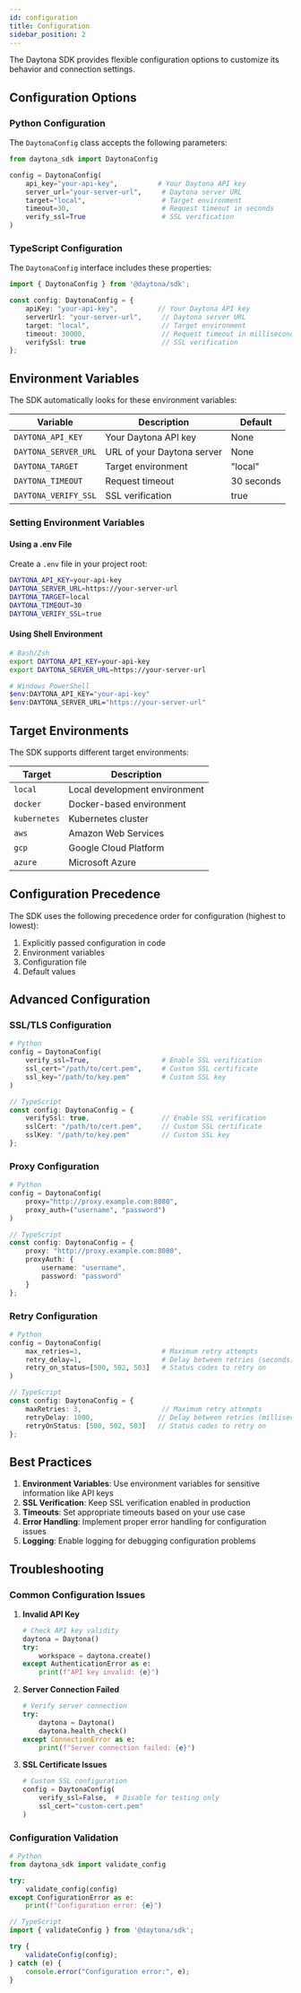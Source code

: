 ```yaml
---
id: configuration
title: Configuration
sidebar_position: 2
---
```


The Daytona SDK provides flexible configuration options to customize its behavior and connection settings.

## Configuration Options

### Python Configuration

The `DaytonaConfig` class accepts the following parameters:

```python
from daytona_sdk import DaytonaConfig

config = DaytonaConfig(
    api_key="your-api-key",          # Your Daytona API key
    server_url="your-server-url",     # Daytona server URL
    target="local",                   # Target environment
    timeout=30,                       # Request timeout in seconds
    verify_ssl=True                   # SSL verification
)
```

### TypeScript Configuration

The `DaytonaConfig` interface includes these properties:

```typescript
import { DaytonaConfig } from '@daytona/sdk';

const config: DaytonaConfig = {
    apiKey: "your-api-key",          // Your Daytona API key
    serverUrl: "your-server-url",     // Daytona server URL
    target: "local",                  // Target environment
    timeout: 30000,                   // Request timeout in milliseconds
    verifySsl: true                   // SSL verification
};
```

## Environment Variables

The SDK automatically looks for these environment variables:

| Variable | Description | Default |
|----------|-------------|---------|
| `DAYTONA_API_KEY` | Your Daytona API key | None |
| `DAYTONA_SERVER_URL` | URL of your Daytona server | None |
| `DAYTONA_TARGET` | Target environment | "local" |
| `DAYTONA_TIMEOUT` | Request timeout | 30 seconds |
| `DAYTONA_VERIFY_SSL` | SSL verification | true |

### Setting Environment Variables

#### Using a .env File

Create a `.env` file in your project root:

```bash
DAYTONA_API_KEY=your-api-key
DAYTONA_SERVER_URL=https://your-server-url
DAYTONA_TARGET=local
DAYTONA_TIMEOUT=30
DAYTONA_VERIFY_SSL=true
```

#### Using Shell Environment

```bash
# Bash/Zsh
export DAYTONA_API_KEY=your-api-key
export DAYTONA_SERVER_URL=https://your-server-url

# Windows PowerShell
$env:DAYTONA_API_KEY="your-api-key"
$env:DAYTONA_SERVER_URL="https://your-server-url"
```

## Target Environments

The SDK supports different target environments:

| Target | Description |
|--------|-------------|
| `local` | Local development environment |
| `docker` | Docker-based environment |
| `kubernetes` | Kubernetes cluster |
| `aws` | Amazon Web Services |
| `gcp` | Google Cloud Platform |
| `azure` | Microsoft Azure |

## Configuration Precedence

The SDK uses the following precedence order for configuration (highest to lowest):

1. Explicitly passed configuration in code
2. Environment variables
3. Configuration file
4. Default values

## Advanced Configuration

### SSL/TLS Configuration

```python
# Python
config = DaytonaConfig(
    verify_ssl=True,                  # Enable SSL verification
    ssl_cert="/path/to/cert.pem",     # Custom SSL certificate
    ssl_key="/path/to/key.pem"        # Custom SSL key
)
```

```typescript
// TypeScript
const config: DaytonaConfig = {
    verifySsl: true,                  // Enable SSL verification
    sslCert: "/path/to/cert.pem",     // Custom SSL certificate
    sslKey: "/path/to/key.pem"        // Custom SSL key
};
```

### Proxy Configuration

```python
# Python
config = DaytonaConfig(
    proxy="http://proxy.example.com:8080",
    proxy_auth=("username", "password")
)
```

```typescript
// TypeScript
const config: DaytonaConfig = {
    proxy: "http://proxy.example.com:8080",
    proxyAuth: {
        username: "username",
        password: "password"
    }
};
```

### Retry Configuration

```python
# Python
config = DaytonaConfig(
    max_retries=3,                    # Maximum retry attempts
    retry_delay=1,                    # Delay between retries (seconds)
    retry_on_status=[500, 502, 503]   # Status codes to retry on
)
```

```typescript
// TypeScript
const config: DaytonaConfig = {
    maxRetries: 3,                    // Maximum retry attempts
    retryDelay: 1000,                // Delay between retries (milliseconds)
    retryOnStatus: [500, 502, 503]   // Status codes to retry on
};
```

## Best Practices

1. **Environment Variables**: Use environment variables for sensitive information like API keys
2. **SSL Verification**: Keep SSL verification enabled in production
3. **Timeouts**: Set appropriate timeouts based on your use case
4. **Error Handling**: Implement proper error handling for configuration issues
5. **Logging**: Enable logging for debugging configuration problems

## Troubleshooting

### Common Configuration Issues

1. **Invalid API Key**
   ```python
   # Check API key validity
   daytona = Daytona()
   try:
       workspace = daytona.create()
   except AuthenticationError as e:
       print(f"API key invalid: {e}")
   ```

2. **Server Connection Failed**
   ```python
   # Verify server connection
   try:
       daytona = Daytona()
       daytona.health_check()
   except ConnectionError as e:
       print(f"Server connection failed: {e}")
   ```

3. **SSL Certificate Issues**
   ```python
   # Custom SSL configuration
   config = DaytonaConfig(
       verify_ssl=False,  # Disable for testing only
       ssl_cert="custom-cert.pem"
   )
   ```

### Configuration Validation

```python
# Python
from daytona_sdk import validate_config

try:
    validate_config(config)
except ConfigurationError as e:
    print(f"Configuration error: {e}")
```

```typescript
// TypeScript
import { validateConfig } from '@daytona/sdk';

try {
    validateConfig(config);
} catch (e) {
    console.error("Configuration error:", e);
}
```   